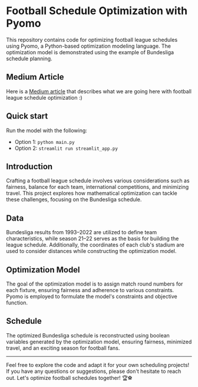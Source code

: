 # Football Schedule Optimization with Pyomo

This repository contains code for optimizing football league schedules using Pyomo, a Python-based optimization modeling language. The optimization model is demonstrated using the example of Bundesliga schedule planning.

## Medium Article
Here is a [Medium article](https://medium.com/@slavagorch/football-schedule-optimization-with-pyomo-4377838f4ee7) that describes what we are going here with football league schedule optimization :)

## Quick start
Run the model with the following:
- Option 1: ```python main.py```
- Option 2: ```streamlit run streamlit_app.py```

## Introduction

Crafting a football league schedule involves various considerations such as fairness, balance for each team, international competitions, and minimizing travel. This project explores how mathematical optimization can tackle these challenges, focusing on the Bundesliga schedule.

## Data

Bundesliga results from 1993–2022 are utilized to define team characteristics, while season 21–22 serves as the basis for building the league schedule. Additionally, the coordinates of each club's stadium are used to consider distances while constructing the optimization model.

## Optimization Model

The goal of the optimization model is to assign match round numbers for each fixture, ensuring fairness and adherence to various constraints. Pyomo is employed to formulate the model's constraints and objective function.

## Schedule

The optimized Bundesliga schedule is reconstructed using boolean variables generated by the optimization model, ensuring fairness, minimized travel, and an exciting season for football fans.

---

Feel free to explore the code and adapt it for your own scheduling projects! If you have any questions or suggestions, please don't hesitate to reach out. Let's optimize football schedules together! 🏆⚽